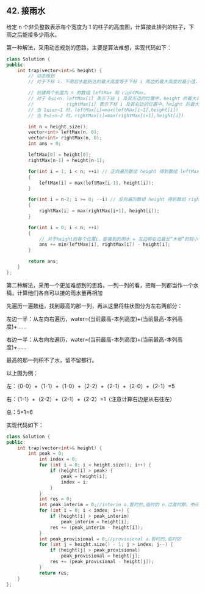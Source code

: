 ## 42. 接雨水

给定 n 个非负整数表示每个宽度为 1 的柱子的高度图，计算按此排列的柱子，下雨之后能接多少雨水。

第一种解法，采用动态规划的思路，主要是算法难想，实现代码如下：

```c++
class Solution {
public:
    int trap(vector<int>& height) {
        // 动态规划
        // 对于下标 i，下雨后水能到达的最大高度等于下标 i 两边的最大高度的最小值，下标 i 处能接的雨水量等于下标 i 处的水能到达的最大高度减去 height[i]

        // 创建两个长度为 n 的数组 leftMax 和 rightMax。
        // 对于 0≤i<n，leftMax[i] 表示下标 i 及其左边的位置中，height 的最大高度，
        //            rightMax[i] 表示下标 i 及其右边的位置中，height 的最大高度
        // 当 1≤i≤n−1 时，leftMax[i]=max(leftMax[i−1],height[i])
        // 当 0≤i≤n−2 时，rightMax[i]=max(rightMax[i+1],height[i])

        int n = height.size();
        vector<int> leftMax(n, 0);
        vector<int> rightMax(n, 0);
        int ans = 0;

        leftMax[0] = height[0];
        rightMax[n-1] = height[n-1];

        for(int i = 1; i < n; ++i) // 正向遍历数组 height 得到数组 leftMax 的每个元素值
        {
            leftMax[i] = max(leftMax[i-1], height[i]);
        }

        for(int i = n-2; i >= 0; --i) // 反向遍历数组 height 得到数组 rightMax 的每个元素值
        {
            rightMax[i] = max(rightMax[i+1], height[i]);
        }

        for(int i = 0; i < n; ++i)
        {
            // 对于height的每个位置i，能接到的雨水 = 左边和右边最长“木板”的较小者（木桶效应） - 当前位置的高度height[i]
            ans += min(leftMax[i], rightMax[i]) - height[i];
        }

        return ans;
    }
};
```

第二种解法，采用一个更加难想到的思路，一列一列的看，把每一列都当作一个水桶，计算他们各自可以接的雨水量再相加

先遍历一遍数组，找到最高的那一列，再从这里将柱状图分为左右两部分：



左边一半：从左向右遍历，water=(当前最高-本列高度)+(当前最高-本列高度)+……

右边一半：从右向左遍历，water=(当前最高-本列高度)+(当前最高-本列高度)+……

最高的那一列积不了水，留不留都行。

以上图为例：

左：（0-0）+（1-1）+（1-0）+（2-2）+（2-1）+（2-0）+（2-1）=5

右：（1-1）+（2-2）+（2-1）+（2-2）=1（注意计算右边是从右往左）

总：5+1=6

实现代码如下：

```c++
class Solution {
public:
    int trap(vector<int>& height) {
        int peak = 0;
            int index = 0;
            for (int i = 0; i < height.size(); i++) {
                if (height[i] > peak) {
                    peak = height[i];
                    index = i;
                }
            }
            int res = 0;
            int peak_interim = 0;//interim a.暂时的,临时的 n.过渡时期，中间时期
            for (int i = 0; i < index; i++) {
                if (height[i] > peak_interim)
                    peak_interim = height[i];
                res += (peak_interim - height[i]);
            }
            int peak_provisional = 0;//provisional a.暂时的,临时的
            for (int j = height.size() - 1; j > index; j--) {
                if (height[j] > peak_provisional)
                    peak_provisional = height[j];
                res += (peak_provisional - height[j]);
            }
            return res;
    }
};
```
